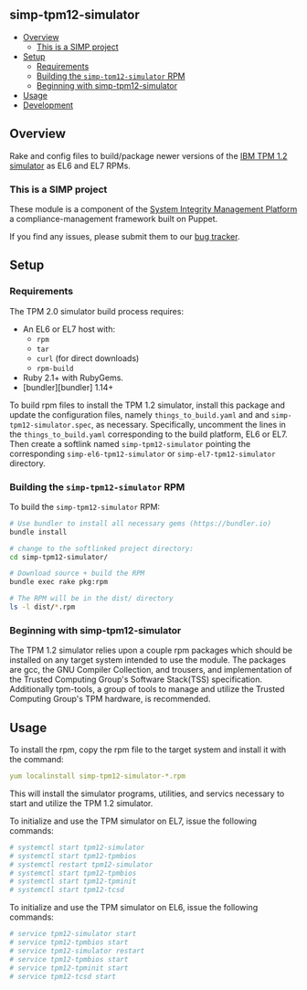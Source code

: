## simp-tpm12-simulator

<!-- vim-markdown-toc GFM -->

* [Overview](#overview)
  * [This is a SIMP project](#this-is-a-simp-project)
* [Setup](#setup)
  * [Requirements](#requirements)
  * [Building the `simp-tpm12-simulator` RPM](#building-the-simp-tpm12-simulator-rpm)
  * [Beginning with simp-tpm12-simulator](#beginning-with-simp-tpm12-simulator)
* [Usage](#usage)
* [Development](#development)

<!-- vim-markdown-toc -->

## Overview

Rake and config files to build/package newer versions of the [IBM TPM 1.2
simulator][ibmswtpm12] as EL6 and EL7 RPMs.

### This is a SIMP project

These module is a component of the [System Integrity Management
Platform][simp] a compliance-management framework built on Puppet.

If you find any issues, please submit them to our [bug tracker][simp-jira].

## Setup

### Requirements

The TPM 2.0 simulator build process requires:

* An EL6 or EL7 host with:
  - `rpm`
  - `tar`
  - `curl` (for direct downloads)
  - `rpm-build`
* Ruby 2.1+ with RubyGems.
* [bundler][bundler] 1.14+


To build rpm files to install the TPM 1.2 simulator, install this package and
update the configuration files, namely `things_to_build.yaml` and
and `simp-tpm12-simulator.spec`, as necessary.  Specifically, uncomment the
lines in the `things_to_build.yaml` corresponding to the build platform, EL6 or
EL7. Then create a softlink named `simp-tpm12-simulator` pointing the
corresponding `simp-el6-tpm12-simulator` or `simp-el7-tpm12-simulator` 
directory.

### Building the `simp-tpm12-simulator` RPM
To build the `simp-tpm12-simulator` RPM:

```sh
# Use bundler to install all necessary gems (https://bundler.io)
bundle install

# change to the softlinked project directory:
cd simp-tpm12-simulator/

# Download source + build the RPM
bundle exec rake pkg:rpm

# The RPM will be in the dist/ directory
ls -l dist/*.rpm
```

### Beginning with simp-tpm12-simulator

The TPM 1.2 simulator relies upon a couple rpm packages which should be
installed on any target system intended to use the module. The packages are
gcc, the GNU Compiler Collection, and trousers, and implementation of the 
Trusted Computing Group's Software Stack(TSS) specification.  Additionally
tpm-tools, a group of tools to manage and utilize the Trusted Computing
Group's TPM hardware, is recommended.

## Usage

To install the rpm, copy the rpm file to the target system and install it
with the command:

```yaml
yum localinstall simp-tpm12-simulator-*.rpm
```

This will install the simulator programs, utilities, and servics necessary
to start and utilize the TPM 1.2 simulator.

To initialize and use the TPM simulator on EL7, issue the following commands:

```yaml
# systemctl start tpm12-simulator
# systemctl start tpm12-tpmbios
# systemctl restart tpm12-simulator
# systemctl start tpm12-tpmbios
# systemctl start tpm12-tpminit
# systemctl start tpm12-tcsd
```

To initialize and use the TPM simulator on EL6, issue the following commands:

```yaml
# service tpm12-simulator start
# service tpm12-tpmbios start
# service tpm12-simulator restart
# service tpm12-tpmbios start
# service tpm12-tpminit start
# service tpm12-tcsd start
```

[simp]: https://github.com/NationalSecurityAgency/SIMP/
[jira]: https://simp-project.atlassian.net/
[simp-jira]: https://simp-project.atlassian.net/
[ibmswtpm12]: https://sourceforge.net/projects/ibmswtpm/

